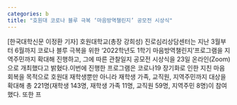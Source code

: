 ```yaml
---
categories: b
title: "호원대 코로나 블루 극복 ‘마음방역챌린지’ 공모전 시상식"
---
```

[한국대학신문 이정환 기자] 호원대학교(총장 강희성) 진로심리상담센터는 지난 3월부터 6월까지 코로나 블루 극복을 위한 ‘2022학년도 1학기 마음방역챌린지’프로그램을 지역주민까지 확대해 진행하고, 그에 따른 관찰일지 공모전 시상식을 23일 온라인(Zoom)으로 개최했다고 밝혔다.이번에 진행한 프로그램은 코로나19 장기화로 인한 지친 마음 회복을 목적으로 호원대 재학생뿐만 아니라 재학생 가족, 교직원, 지역주민까지 대상을 확대해 총 221명(재학생 143명, 재학생 가족 11명, 교직원 59명, 지역주민 8명)이 참여했다. 또한 프